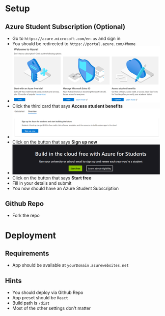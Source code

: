 # Setup
## Azure Student Subscription (Optional)
- Go to ```https://azure.microsoft.com/en-us``` and sign in
- You should be redirected to ```https://portal.azure.com/#home```
- ![Alt text](assets/image.png)
- Click the third card that says __Access student benefits__
- ![Alt text](assets/image1.png)
- Click on the button that says __Sign up now__
- ![Alt text](assets/image2.png)
- Click on the button that says __Start free__
- Fill in your details and submit
- You now should have an Azure Student Subscription
## Github Repo
- Fork the repo
# Deployment
## Requirements
- App should be available at ```yourDomain.azurewebsites.net```
## Hints
- You should deploy via Github Repo
- App preset should be ```React```
- Build path is ```/dist```
- Most of the other settings don't matter